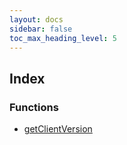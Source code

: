 ```yaml
---
layout: docs
sidebar: false
toc_max_heading_level: 5
---
```


## Index

### Functions

- [getClientVersion](functions/getClientVersion.md)
